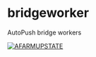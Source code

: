 # bridgeworker
AutoPush bridge workers

[![AFARMUPSTATE](http://unlovedpuppies.com/i/GoneTo-AFarmUpstate.svg)](https://github.com/AFarmUpstate)
